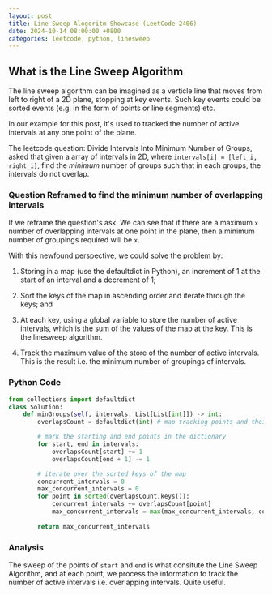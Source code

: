 ```yaml
---
layout: post
title: Line Sweep Alogoritm Showcase (LeetCode 2406)
date: 2024-10-14 08:00:00 +0800
categories: leetcode, python, linesweep
---
```


## What is the Line Sweep Algorithm

The line sweep algorithm can be imagined as a verticle line that moves from left to right of a 2D plane, stopping at key events. Such key events could be sorted events (e.g. in the form of points or line segments) etc.

In our example for this post, it's used to tracked the number of active intervals at any one point of the plane.

The leetcode question: Divide Intervals Into Minimum Number of Groups, asked that given a array of intervals in 2D, where `intervals[i] = [left_i, right_i]`, find the *minimum* number of groups such that in each groups, the intervals do not overlap. 

### Question Reframed to find the minimum number of overlapping intervals

If we reframe the question's ask. We can see that if there are a maximum `x` number of overlapping intervals at one point in the plane, then a minimum number of groupings required will be `x`.

With this newfound perspective, we could solve the [problem] by:

1. Storing in a map (use the defaultdict in Python), an increment of 1 at the start of an interval and a decrement of 1;

2. Sort the keys of the map in ascending order and iterate through the keys; and 

3. At each key, using a global variable to store the number of active intervals, which is the sum of the values of the map at the key. This is the linesweep algorithm. 

4. Track the maximum value of the store of the number of active intervals. This is the result i.e. the minimum number of groupings of intervals. 

### Python Code

```python
from collections import defaultdict
class Solution:
    def minGroups(self, intervals: List[List[int]]) -> int:
        overlapsCount = defaultdict(int) # map tracking points and their overlap counts

        # mark the starting and end points in the dictionary
        for start, end in intervals:
            overlapsCount[start] += 1
            overlapsCount[end + 1] -= 1

        # iterate over the sorted keys of the map
        concurrent_intervals = 0
        max_concurrent_intervals = 0
        for point in sorted(overlapsCount.keys()):
            concurrent_intervals += overlapsCount[point]
            max_concurrent_intervals = max(max_concurrent_intervals, concurrent_intervals)
        
        return max_concurrent_intervals
```

### Analysis

The sweep of the points of `start` and `end` is what consitute the Line Sweep Algorithm, and at each point, we process the information to track the number of active intervals i.e. overlapping intervals. Quite useful.

[problem]: https://leetcode.com/problems/divide-intervals-into-minimum-number-of-groups/description/